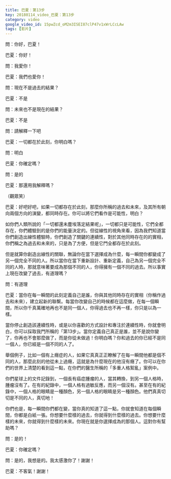 ```yaml
---
title: 巴夏：第13步
key: 20180114_video_巴夏：第13步
category: video
google_video_id: 15pwZcd_oM2m3ISEI87clP47v1xWrLCcLAw
tags: [影片]
---
```


問：你好，巴夏！

巴夏：你好！

問：我愛你！

巴夏：我們也愛你！

問：現在不是過去的結果？

巴夏：不是

問：未來也不是現在的結果？

巴夏：不是

問：請解釋一下吧

巴夏：一切都在於此刻，你明白嗎？

問：明白

巴夏：你確定嗎？

問：是的

巴夏：那還用我解釋嗎？

（觀眾笑）

巴夏：好吧好吧，如果一切都存在於此刻，那麼你所稱的過去和未來，及其所有朝向兩個方向的演變，都同時存在。你可以將它們看作是可能性，明白？

如你們人類所說的「一切都還未塵埃落定結果呢」，一切都只是可能性，它們全都存在，你們體驗到的是你們的能量決定的。但從線性的視角來看，因為我們知道當你們創造出線性體驗時，你們創造了關鍵的連續性，對於其他同時存在的的實相，你們稱之為過去和未來的，只是為了方便，但是它門全都存在於此刻。

但是就算你創造出線性的關聯，無論你在當下選擇成為什麼，每一瞬間你都變成了另一個完全不同的人。所以當你在當下重新設計、重新定義，自己為另一個完全不同的人時，那就意味著要成為那個不同的人，你得擁有一個不同的過去。所以事實上現在改變了過去，有道理嗎？

問：有道理

巴夏：當你在每一瞬間的此刻定義自己是誰，你與其他同時存在的實相（你稱作過去和未來），建立起新的聯繫。每當你改變自己的時候都在這麼做，在每一個瞬間，所以你千真萬確地再也不是同一個人，你得過去也不再一樣，你只是以為一樣。

當你停止創造該連續性時，或是以你喜歡的方式設計和專注於連續性時，你就會明白，你可以採取我門所稱的「第13步」。當你定義自己真正是誰，並不是說你變了，你再也不會那麼做了，而是你從未做過！你明白嗎？你和過去的你已經不是同一個人，你已經是一個不同的人了。

舉個例子，比如一個有上癮症的人，如果它真真正正瞭解了在每一瞬間他都是個不同的人，那麼此刻的他從未上過癮，這就是為什麼現在的他沒有癮了。你可以在你們的世界上清楚的看到這一點，在你們的醫生所稱的「多重人格絮亂」案例中。

你們星球上的文件記錄到，一個長有癌症腫瘤的人，當其轉換，到另一個人格時，腫瘤沒有了。在有的紀錄中，一個人格有過敏反應，而另一個沒有。甚至在有的紀錄中，一個人格的眼睛是一種顏色，另一個人格的眼睛是另一種顏色。他們真真切切是不同的人，真切地！

你們也是，每一瞬間你們都在變，當你真的知道了這一點，你就會知道在每個瞬間，你都是白紙一張。你想要什麼樣的過去，你就得到什麼樣的過去。你想要什麼樣的未來，你就得到什麼樣的未來。你現在就是你選擇成為的那個人。這對你有幫助嗎？

問：是的！

巴夏：你確定嗎？

問：是的，我想是的。我太感激你了！謝謝！

巴夏：不客氣！謝謝！
